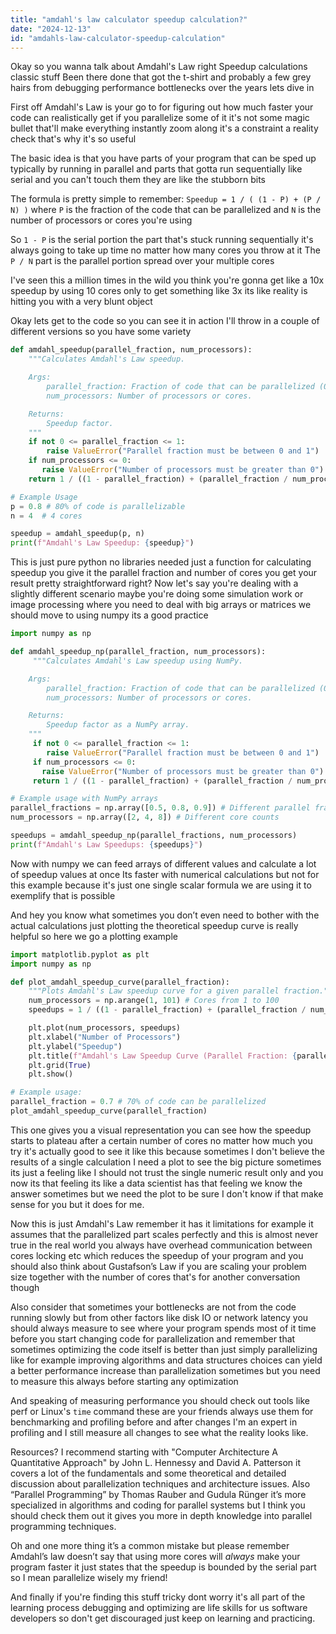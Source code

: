 ```yaml
---
title: "amdahl's law calculator speedup calculation?"
date: "2024-12-13"
id: "amdahls-law-calculator-speedup-calculation"
---
```


Okay so you wanna talk about Amdahl's Law right Speedup calculations classic stuff Been there done that got the t-shirt and probably a few grey hairs from debugging performance bottlenecks over the years lets dive in

First off Amdahl's Law is your go to for figuring out how much faster your code can realistically get if you parallelize some of it it's not some magic bullet that'll make everything instantly zoom along it's a constraint a reality check that's why it's so useful

The basic idea is that you have parts of your program that can be sped up typically by running in parallel and parts that gotta run sequentially like serial and you can't touch them they are like the stubborn bits

The formula is pretty simple to remember: `Speedup = 1 / ( (1 - P) + (P / N) )` where `P` is the fraction of the code that can be parallelized and `N` is the number of processors or cores you're using

So `1 - P` is the serial portion the part that's stuck running sequentially it's always going to take up time no matter how many cores you throw at it The `P / N` part is the parallel portion spread over your multiple cores

I've seen this a million times in the wild you think you're gonna get like a 10x speedup by using 10 cores only to get something like 3x its like reality is hitting you with a very blunt object

Okay lets get to the code so you can see it in action I'll throw in a couple of different versions so you have some variety

```python
def amdahl_speedup(parallel_fraction, num_processors):
    """Calculates Amdahl's Law speedup.

    Args:
        parallel_fraction: Fraction of code that can be parallelized (0 to 1).
        num_processors: Number of processors or cores.

    Returns:
        Speedup factor.
    """
    if not 0 <= parallel_fraction <= 1:
        raise ValueError("Parallel fraction must be between 0 and 1")
    if num_processors <= 0:
       raise ValueError("Number of processors must be greater than 0")
    return 1 / ((1 - parallel_fraction) + (parallel_fraction / num_processors))

# Example Usage
p = 0.8 # 80% of code is parallelizable
n = 4  # 4 cores

speedup = amdahl_speedup(p, n)
print(f"Amdahl's Law Speedup: {speedup}")

```

This is just pure python no libraries needed just a function for calculating speedup you give it the parallel fraction and number of cores you get your result pretty straightforward right? Now let's say you're dealing with a slightly different scenario maybe you're doing some simulation work or image processing where you need to deal with big arrays or matrices we should move to using numpy its a good practice

```python
import numpy as np

def amdahl_speedup_np(parallel_fraction, num_processors):
     """Calculates Amdahl's Law speedup using NumPy.

    Args:
        parallel_fraction: Fraction of code that can be parallelized (0 to 1).
        num_processors: Number of processors or cores.

    Returns:
        Speedup factor as a NumPy array.
    """
     if not 0 <= parallel_fraction <= 1:
        raise ValueError("Parallel fraction must be between 0 and 1")
     if num_processors <= 0:
       raise ValueError("Number of processors must be greater than 0")
     return 1 / ((1 - parallel_fraction) + (parallel_fraction / num_processors))

# Example usage with NumPy arrays
parallel_fractions = np.array([0.5, 0.8, 0.9]) # Different parallel fractions
num_processors = np.array([2, 4, 8]) # Different core counts

speedups = amdahl_speedup_np(parallel_fractions, num_processors)
print(f"Amdahl's Law Speedups: {speedups}")
```

Now with numpy we can feed arrays of different values and calculate a lot of speedup values at once Its faster with numerical calculations but not for this example because it's just one single scalar formula we are using it to exemplify that is possible

And hey you know what sometimes you don’t even need to bother with the actual calculations just plotting the theoretical speedup curve is really helpful so here we go a plotting example

```python
import matplotlib.pyplot as plt
import numpy as np

def plot_amdahl_speedup_curve(parallel_fraction):
    """Plots Amdahl's Law speedup curve for a given parallel fraction."""
    num_processors = np.arange(1, 101) # Cores from 1 to 100
    speedups = 1 / ((1 - parallel_fraction) + (parallel_fraction / num_processors))

    plt.plot(num_processors, speedups)
    plt.xlabel("Number of Processors")
    plt.ylabel("Speedup")
    plt.title(f"Amdahl's Law Speedup Curve (Parallel Fraction: {parallel_fraction})")
    plt.grid(True)
    plt.show()

# Example usage:
parallel_fraction = 0.7 # 70% of code can be parallelized
plot_amdahl_speedup_curve(parallel_fraction)

```

This one gives you a visual representation you can see how the speedup starts to plateau after a certain number of cores no matter how much you try it's actually good to see it like this because sometimes I don't believe the results of a single calculation I need a plot to see the big picture sometimes its just a feeling like I should not trust the single numeric result only and you now its that feeling its like a data scientist has that feeling we know the answer sometimes but we need the plot to be sure I don't know if that make sense for you but it does for me.

Now this is just Amdahl's Law remember it has it limitations for example it assumes that the parallelized part scales perfectly and this is almost never true in the real world you always have overhead communication between cores locking etc which reduces the speedup of your program and you should also think about Gustafson’s Law if you are scaling your problem size together with the number of cores that's for another conversation though

Also consider that sometimes your bottlenecks are not from the code running slowly but from other factors like disk IO or network latency you should always measure to see where your program spends most of it time before you start changing code for parallelization and remember that sometimes optimizing the code itself is better than just simply parallelizing like for example improving algorithms and data structures choices can yield a better performance increase than parallelization sometimes but you need to measure this always before starting any optimization

And speaking of measuring performance you should check out tools like perf or Linux's `time` command these are your friends always use them for benchmarking and profiling before and after changes I'm an expert in profiling and I still measure all changes to see what the reality looks like.

Resources? I recommend starting with "Computer Architecture A Quantitative Approach" by John L. Hennessy and David A. Patterson it covers a lot of the fundamentals and some theoretical and detailed discussion about parallelization techniques and architecture issues. Also “Parallel Programming” by Thomas Rauber and Gudula Rünger it’s more specialized in algorithms and coding for parallel systems but I think you should check them out it gives you more in depth knowledge into parallel programming techniques.

Oh and one more thing it’s a common mistake but please remember Amdahl’s law doesn’t say that using more cores will *always* make your program faster it just states that the speedup is bounded by the serial part so I mean parallelize wisely my friend!

And finally if you're finding this stuff tricky dont worry it's all part of the learning process debugging and optimizing are life skills for us software developers so don't get discouraged just keep on learning and practicing.
